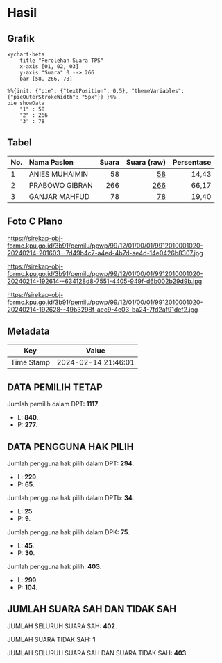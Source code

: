 # Hasil

## Grafik

```mermaid
xychart-beta
    title "Perolehan Suara TPS"
    x-axis [01, 02, 03]
    y-axis "Suara" 0 --> 266
    bar [58, 266, 78]
```

```mermaid
%%{init: {"pie": {"textPosition": 0.5}, "themeVariables": {"pieOuterStrokeWidth": "5px"}} }%%
pie showData
    "1" : 58
    "2" : 266
    "3" : 78
```

## Tabel

| No. | Nama Paslon    | Suara | Suara (raw) | Persentase |
|:--- |:-------------- | -----:| -----------:| ----------:|
| 1   | ANIES MUHAIMIN | 58    | [58][p-1]   | 14,43      |
| 2   | PRABOWO GIBRAN | 266   | [266][p-2]  | 66,17      |
| 3   | GANJAR MAHFUD  | 78    | [78][p-3]   | 19,40      |


[p-1]: https://github.com/gigit-pemilu/pemilu-2024-99-luar-negeri/blob/main/pilpres/hitung-suara/sub/99-luar-negeri/sub/12-bandar-seri-begawan-brunei-darussalam/sub/01-bandar-seri-begawan-brunei-darussalam/sub/0001-bandar-seri-begawan-brunei-darussalam/sub/020-tps-019/sub/paslon-1.txt
[p-2]: https://github.com/gigit-pemilu/pemilu-2024-99-luar-negeri/blob/main/pilpres/hitung-suara/sub/99-luar-negeri/sub/12-bandar-seri-begawan-brunei-darussalam/sub/01-bandar-seri-begawan-brunei-darussalam/sub/0001-bandar-seri-begawan-brunei-darussalam/sub/020-tps-019/sub/paslon-2.txt
[p-3]: https://github.com/gigit-pemilu/pemilu-2024-99-luar-negeri/blob/main/pilpres/hitung-suara/sub/99-luar-negeri/sub/12-bandar-seri-begawan-brunei-darussalam/sub/01-bandar-seri-begawan-brunei-darussalam/sub/0001-bandar-seri-begawan-brunei-darussalam/sub/020-tps-019/sub/paslon-3.txt

## Foto C Plano

https://sirekap-obj-formc.kpu.go.id/3b91/pemilu/ppwp/99/12/01/00/01/9912010001020-20240214-201603--7d49b4c7-a4ed-4b7d-ae4d-14e0426b8307.jpg

https://sirekap-obj-formc.kpu.go.id/3b91/pemilu/ppwp/99/12/01/00/01/9912010001020-20240214-192614--634128d8-7551-4405-949f-d6b002b29d9b.jpg

https://sirekap-obj-formc.kpu.go.id/3b91/pemilu/ppwp/99/12/01/00/01/9912010001020-20240214-192628--49b3298f-aec9-4e03-ba24-7fd2af91def2.jpg


## Metadata

| Key        | Value               |
| ---------- | ------------------- |
| Time Stamp | 2024-02-14 21:46:01 |


## DATA PEMILIH TETAP

Jumlah pemilih dalam DPT: **1117**.
 * L: **840**.
 * P: **277**.

## DATA PENGGUNA HAK PILIH

Jumlah pengguna hak pilih dalam DPT: **294**.
 * L: **229**.
 * P: **65**.

Jumlah pengguna hak pilih dalam DPTb: **34**.
 * L: **25**.
 * P: **9**.

Jumlah pengguna hak pilih dalam DPK: **75**.
 * L: **45**.
 * P: **30**.

Jumlah pengguna hak pilih: **403**.
 * L: **299**.
 * P: **104**.

## JUMLAH SUARA SAH DAN TIDAK SAH

JUMLAH SELURUH SUARA SAH: **402**.

JUMLAH SUARA TIDAK SAH: **1**.

JUMLAH SELURUH SUARA SAH DAN SUARA TIDAK SAH: **403**.


